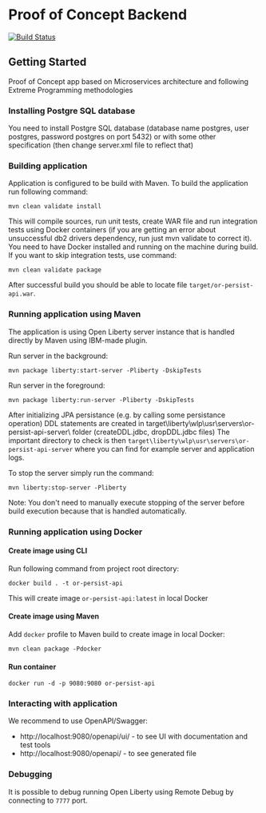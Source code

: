 # Proof of Concept Backend

[![Build Status](https://travis.ibm.com/Luis-Miguel-Mendes/refactor-app-server.svg?token=KydXo9uqTG45DhTUTav4&branch=master)](https://travis.ibm.com/Luis-Miguel-Mendes/refactor-app-server)

## Getting Started

Proof of Concept app based on Microservices architecture and following Extreme Programming methodologies

### Installing Postgre SQL database
You need to install Postgre SQL database (database name postgres, user postgres, password postgres on port 5432) or with some other specification (then change server.xml file to reflect that)

### Building application

Application is configured to be build with Maven. To build the application run following command:
```
mvn clean validate install
```
This will compile sources, run unit tests, create WAR file and run integration tests using Docker containers (if you are getting an error about unsuccessful db2 drivers dependency, run just mvn validate to correct it). You need to have Docker installed and running on the machine during build. If you want to skip integration tests, use command:
```
mvn clean validate package
```
After successful build you should be able to locate file `target/or-persist-api.war`.

### Running application using Maven
The application is using Open Liberty server instance that is handled directly by Maven using IBM-made plugin. 

Run server in the background:
```
mvn package liberty:start-server -Pliberty -DskipTests
```
Run server in the foreground:
```
mvn package liberty:run-server -Pliberty -DskipTests
```
After initializing JPA persistance (e.g. by calling some persistance operation) DDL statements are created in target\liberty\wlp\usr\servers\or-persist-api-server\ folder (createDDL.jdbc, dropDDL.jdbc files)
The important directory to check is then `target\liberty\wlp\usr\servers\or-persist-api-server` where you can find for example server and application logs.

To stop the server simply run the command:
```
mvn liberty:stop-server -Pliberty
```
Note: You don't need to manually execute stopping of the server before build execution because that is handled automatically.

### Running application using Docker

#### Create image using CLI
Run following command from project root directory:
```
docker build . -t or-persist-api
```
This will create image `or-persist-api:latest` in local Docker
#### Create image using Maven
Add `docker` profile to Maven build to create image in local Docker:
```
mvn clean package -Pdocker
```
#### Run container
```
docker run -d -p 9080:9080 or-persist-api
```

### Interacting with application
We recommend to use OpenAPI/Swagger:
- http://localhost:9080/openapi/ui/ - to see UI with documentation and test tools
- http://localhost:9080/openapi/ - to see generated file

### Debugging
It is possible to debug running Open Liberty using Remote Debug by connecting to `7777` port.


